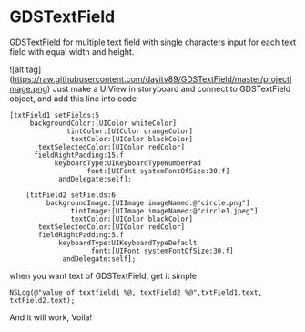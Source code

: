 # GDSTextField
GDSTextField for multiple text field with single characters input for each text field with equal width and height.

![alt tag] (https://raw.githubusercontent.com/dayitv89/GDSTextField/master/projectImage.png)
Just make a UIView in storyboard and connect to GDSTextField object, and add this line into code
```
[txtField1 setFields:5
     backgroundColor:[UIColor whiteColor]
              tintColor:[UIColor orangeColor]
               textColor:[UIColor blackColor]
       textSelectedColor:[UIColor redColor]
      fieldRightPadding:15.f
           keyboardType:UIKeyboardTypeNumberPad
                   font:[UIFont systemFontOfSize:30.f]
            andDelegate:self];
    
    [txtField2 setFields:6
         backgroundImage:[UIImage imageNamed:@"circle.png"]
               tintImage:[UIImage imageNamed:@"circle1.jpeg"]
               textColor:[UIColor blackColor]
       textSelectedColor:[UIColor redColor]
       fieldRightPadding:5.f
            keyboardType:UIKeyboardTypeDefault
                    font:[UIFont systemFontOfSize:30.f]
             andDelegate:self];
```

when you want text of GDSTextField, get it simple
```
NSLog(@"value of textfield1 %@, textField2 %@",txtField1.text, txtField2.text);
```

And it will work, Voila!

